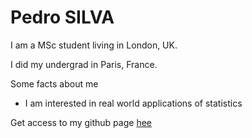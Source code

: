 # Pedro SILVA

I am a MSc student living in London, UK.

I did my undergrad in Paris, France.

Some facts about me

- I am interested in real world applications of statistics

Get access to my github page [hee](https://github.com/peulsilva)
